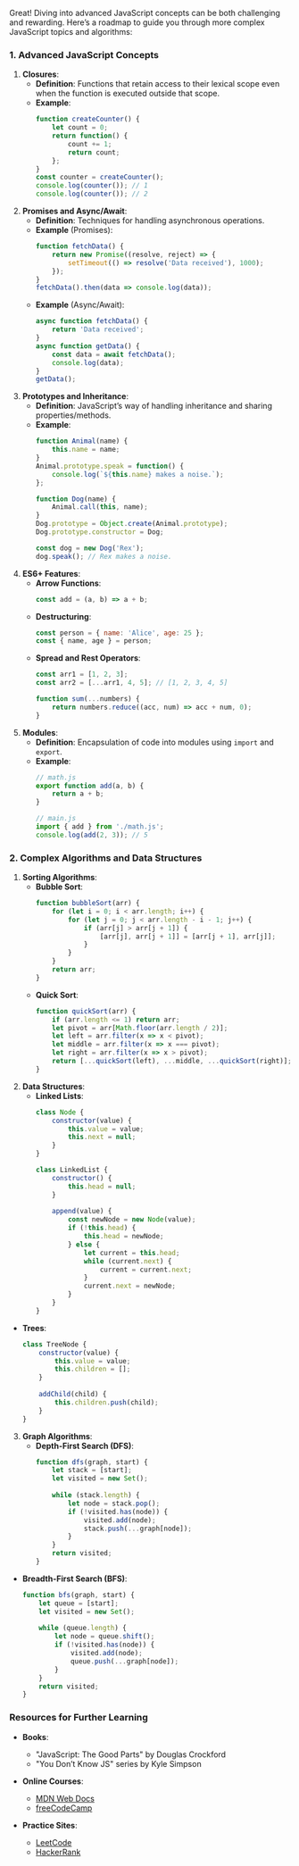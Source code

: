 Great! Diving into advanced JavaScript concepts can be both challenging and rewarding. Here’s a roadmap to guide you through more complex JavaScript topics and algorithms:
<!-- =================================================================================================================== -->
### 1. **Advanced JavaScript Concepts**

1. **Closures**:
   - **Definition**: Functions that retain access to their lexical scope even when the function is executed outside that scope.
   - **Example**:
     ```javascript
     function createCounter() {
         let count = 0;
         return function() {
             count += 1;
             return count;
         };
     }
     const counter = createCounter();
     console.log(counter()); // 1
     console.log(counter()); // 2
     ```
<!-- =================================================================================================================== -->
2. **Promises and Async/Await**:
   - **Definition**: Techniques for handling asynchronous operations.
   - **Example** (Promises):
     ```javascript
     function fetchData() {
         return new Promise((resolve, reject) => {
             setTimeout(() => resolve('Data received'), 1000);
         });
     }
     fetchData().then(data => console.log(data));
     ```
   - **Example** (Async/Await):
     ```javascript
     async function fetchData() {
         return 'Data received';
     }
     async function getData() {
         const data = await fetchData();
         console.log(data);
     }
     getData();
     ```
<!-- =================================================================================================================== -->
3. **Prototypes and Inheritance**:
   - **Definition**: JavaScript’s way of handling inheritance and sharing properties/methods.
   - **Example**:
     ```javascript
     function Animal(name) {
         this.name = name;
     }
     Animal.prototype.speak = function() {
         console.log(`${this.name} makes a noise.`);
     };
     
     function Dog(name) {
         Animal.call(this, name);
     }
     Dog.prototype = Object.create(Animal.prototype);
     Dog.prototype.constructor = Dog;
     
     const dog = new Dog('Rex');
     dog.speak(); // Rex makes a noise.
     ```
<!-- =================================================================================================================== -->
4. **ES6+ Features**:
   - **Arrow Functions**:
     ```javascript
     const add = (a, b) => a + b;
     ```
   - **Destructuring**:
     ```javascript
     const person = { name: 'Alice', age: 25 };
     const { name, age } = person;
     ```
   - **Spread and Rest Operators**:
     ```javascript
     const arr1 = [1, 2, 3];
     const arr2 = [...arr1, 4, 5]; // [1, 2, 3, 4, 5]

     function sum(...numbers) {
         return numbers.reduce((acc, num) => acc + num, 0);
     }
     ```
<!-- =================================================================================================================== -->
5. **Modules**:
   - **Definition**: Encapsulation of code into modules using `import` and `export`.
   - **Example**:
     ```javascript
     // math.js
     export function add(a, b) {
         return a + b;
     }
     
     // main.js
     import { add } from './math.js';
     console.log(add(2, 3)); // 5
     ```
<!-- =================================================================================================================== -->
### 2. **Complex Algorithms and Data Structures**

1. **Sorting Algorithms**:
   - **Bubble Sort**:
     ```javascript
     function bubbleSort(arr) {
         for (let i = 0; i < arr.length; i++) {
             for (let j = 0; j < arr.length - i - 1; j++) {
                 if (arr[j] > arr[j + 1]) {
                     [arr[j], arr[j + 1]] = [arr[j + 1], arr[j]];
                 }
             }
         }
         return arr;
     }
     ```
   - **Quick Sort**:
     ```javascript
     function quickSort(arr) {
         if (arr.length <= 1) return arr;
         let pivot = arr[Math.floor(arr.length / 2)];
         let left = arr.filter(x => x < pivot);
         let middle = arr.filter(x => x === pivot);
         let right = arr.filter(x => x > pivot);
         return [...quickSort(left), ...middle, ...quickSort(right)];
     }
     ```
<!-- =================================================================================================================== -->
2. **Data Structures**:
   - **Linked Lists**:
     ```javascript
     class Node {
         constructor(value) {
             this.value = value;
             this.next = null;
         }
     }
     
     class LinkedList {
         constructor() {
             this.head = null;
         }
         
         append(value) {
             const newNode = new Node(value);
             if (!this.head) {
                 this.head = newNode;
             } else {
                 let current = this.head;
                 while (current.next) {
                     current = current.next;
                 }
                 current.next = newNode;
             }
         }
     }
     ```
<!-- =================================================================================================================== -->
   - **Trees**:
     ```javascript
     class TreeNode {
         constructor(value) {
             this.value = value;
             this.children = [];
         }
         
         addChild(child) {
             this.children.push(child);
         }
     }
     ```
<!-- =================================================================================================================== -->
3. **Graph Algorithms**:
   - **Depth-First Search (DFS)**:
     ```javascript
     function dfs(graph, start) {
         let stack = [start];
         let visited = new Set();
         
         while (stack.length) {
             let node = stack.pop();
             if (!visited.has(node)) {
                 visited.add(node);
                 stack.push(...graph[node]);
             }
         }
         return visited;
     }
     ```
<!-- =================================================================================================================== -->
   - **Breadth-First Search (BFS)**:
     ```javascript
     function bfs(graph, start) {
         let queue = [start];
         let visited = new Set();
         
         while (queue.length) {
             let node = queue.shift();
             if (!visited.has(node)) {
                 visited.add(node);
                 queue.push(...graph[node]);
             }
         }
         return visited;
     }
     ```
<!-- =================================================================================================================== -->
### Resources for Further Learning

- **Books**: 
  - "JavaScript: The Good Parts" by Douglas Crockford
  - "You Don’t Know JS" series by Kyle Simpson

- **Online Courses**:
  - [MDN Web Docs](https://developer.mozilla.org/en-US/)
  - [freeCodeCamp](https://www.freecodecamp.org/)

- **Practice Sites**:
  - [LeetCode](https://leetcode.com/)
  - [HackerRank](https://www.hackerrank.com/)

<!-- =================================================================================================================== -->